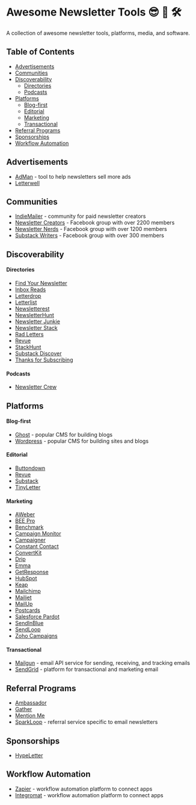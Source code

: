 # Awesome Newsletter Tools 😎 📩 🛠

A collection of awesome newsletter tools, platforms, media, and software.

## Table of Contents
* [Advertisements](#advertisements)
* [Communities](#communities)
* [Discoverability](#discoverability)
  * [Directories](#directories)
  * [Podcasts](#podcasts)
* [Platforms](#platforms)
  * [Blog-first](#blog-first)
  * [Editorial](#editorial)
  * [Marketing](#marketing)
  * [Transactional](#transactional)
* [Referral Programs](#sponsorships)
* [Sponsorships](#sponsorships)
* [Workflow Automation](#workflow-automation)

## Advertisements

- [AdMan](https://sponsorpage.hypeletter.com/) - tool to help newsletters sell more ads
- [Letterwell](https://letterwell.co/)

## Communities

- [IndieMailer](https://indiemailer.com/) - community for paid newsletter creators
- [Newsletter Creators](https://www.facebook.com/groups/NewsletterCreators/) - Facebook group with over 2200 members
- [Newsletter Nerds](https://www.facebook.com/groups/NewsletterNerds/) - Facebook group with over 1200 members
- [Substack Writers](https://www.facebook.com/groups/substackwriters) - Facebook group with over 300 members

## Discoverability

#### Directories

- [Find Your Newsletter](https://findnewsletters.com/)
- [Inbox Reads](https://inboxreads.co/)
- [Letterdrop](https://letterdrop.io/)
- [Letterlist](https://letterlist.com/)
- [Newsletterest](https://newsletterest.com/)
- [NewsletterHunt](https://newsletterhunt.com/)
- [Newsletter Junkie](https://newsletterjunkie.com/)
- [Newsletter Stack](https://newsletterstack.com/)
- [Rad Letters](https://www.radletters.com/)
- [Revue](https://discover.getrevue.co/)
- [StackHunt](https://stackhunt.xyz/)
- [Substack Discover](https://substack.com/discover)
- [Thanks for Subscribing](https://www.thanksforsubscribing.app/)

#### Podcasts

- [Newsletter Crew](https://newslettercrew.com/)

## Platforms

#### Blog-first

- [Ghost](https://ghost.org/) - popular CMS for building blogs
- [Wordpress](https://wordpress.com/) - popular CMS for building sites and blogs

#### Editorial

- [Buttondown](https://buttondown.email/)
- [Revue](https://www.getrevue.co/)
- [Substack](https://substack.com/)
- [TinyLetter](https://tinyletter.com/)

#### Marketing

- [AWeber](https://www.aweber.com/email-newsletters.htm)
- [BEE Pro](https://beefree.io/bee-pro/)
- [Benchmark](https://www.benchmarkemail.com/)
- [Campaign Monitor](https://www.campaignmonitor.com/)
- [Campaigner](https://www.campaigner.com/)
- [Constant Contact](https://blogs.constantcontact.com/)
- [ConvertKit](https://convertkit.com/)
- [Drip](https://www.drip.com/)
- [Emma](http://myemma.com/)
- [GetResponse](https://www.getresponse.com/)
- [HubSpot](https://www.hubspot.com/products/marketing/email)
- [Keap](https://keap.com/)
- [Mailchimp](https://mailchimp.com/)
- [Mailjet](https://www.mailjet.com/)
- [MailUp](https://www.mailup.com/)
- [Postcards](https://designmodo.com/postcards/)
- [Salesforce Pardot](https://www.pardot.com/)
- [SendInBlue](https://www.sendinblue.com/)
- [SendLoop](https://sendloop.com/)
- [Zoho Campaigns](https://www.zoho.com/campaigns/)

#### Transactional

- [Mailgun](https://www.mailgun.com/) - email API service for sending, receiving, and tracking emails
- [SendGrid](https://sendgrid.com/) - platform for transactional and marketing email


## Referral Programs

- [Ambassador](https://www.getambassador.com/)
- [Gather](https://hq.gathercustomers.com/)
- [Mention Me](https://www.mention-me.com/)
- [SparkLoop](https://sparkloop.app/) - referral service specific to email newsletters

## Sponsorships

- [HypeLetter](https://hypeletter.com/)

## Workflow Automation

- [Zapier](https://zapier.com/) - workflow automation platform to connect apps
- [Integromat](https://www.integromat.com/) - workflow automation platform to connect apps

